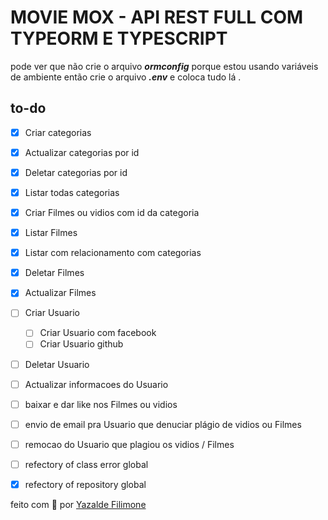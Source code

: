 # MOVIE MOX - API REST FULL COM TYPEORM E TYPESCRIPT

pode ver que não crie o arquivo ***ormconfig*** porque estou usando variáveis de ambiente então crie o arquivo ***.env*** e coloca tudo lá .


## to-do
- [x] Criar categorias
- [x] Actualizar categorias por id
- [x] Deletar categorias por id
- [x] Listar todas categorias
- [x] Criar Filmes ou vidios com id da categoria
- [x] Listar Filmes
 - [x] Listar com relacionamento com categorias
- [x] Deletar Filmes
- [x] Actualizar Filmes
- [ ] Criar Usuario
  - [ ] Criar Usuario com facebook
  - [ ] Criar Usuario github 
- [ ] Deletar Usuario
- [ ] Actualizar informacoes do Usuario
- [ ] baixar e dar like nos Filmes ou vidios
- [ ] envio de email pra Usuario que denuciar plágio de vidios ou Filmes
- [ ] remocao do Usuario que plagiou os vidios / Filmes 
- [ ] refectory of class error global  
- [x] refectory of repository global 




feito com 💙 por [Yazalde Filimone](https://github.com/yazaldefilimonepinto)
